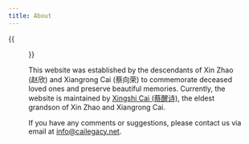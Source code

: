 ```yaml
---
title: About
---
```


{{<figure src="cai-xingshi.jpg" title="Xingshi Cai (蔡醒诗) with Grandparents" >}}

This website was established by the descendants of Xin Zhao (赵欣) and Xiangrong Cai (蔡向荣) to commemorate deceased loved ones and preserve beautiful memories. Currently, the website is maintained by [Xingshi Cai (蔡醒诗)](https://newptcai.gitlab.io), the eldest grandson of Xin Zhao and Xiangrong Cai.

If you have any comments or suggestions, please contact us via email at
[info@cailegacy.net](mailto:info@cailegacy.net).
